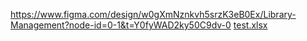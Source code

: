 https://www.figma.com/design/w0gXmNznkvh5srzK3eB0Ex/Library-Management?node-id=0-1&t=Y0fyWAD2ky50C9dv-0
[test.xlsx](https://github.com/user-attachments/files/16216183/test.xlsx)
